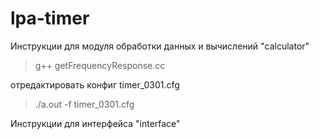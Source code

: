 # lpa-timer

Инструкции для модуля обработки данных и вычислений "calculator"

>g++ getFrequencyResponse.cc

отредактировать конфиг timer_0301.cfg

>./a.out -f timer_0301.cfg


Инструкции для интерфейса "interface"
